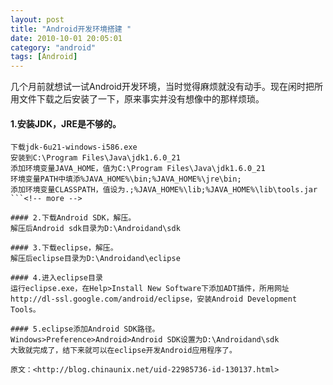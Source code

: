 ```yaml
---
layout: post
title: "Android开发环境搭建 "
date: 2010-10-01 20:05:01
category: "android"
tags: [Android]
---
```

几个月前就想试一试Android开发环境，当时觉得麻烦就没有动手。现在闲时把所用文件下载之后安装了一下，原来事实并没有想像中的那样烦琐。

#### 1.安装JDK，JRE是不够的。
```
下载jdk-6u21-windows-i586.exe
安装到C:\Program Files\Java\jdk1.6.0_21
添加环境变量JAVA_HOME，值为C:\Program Files\Java\jdk1.6.0_21
环境变量PATH中填添%JAVA_HOME%\bin;%JAVA_HOME%\jre\bin;
添加环境变量CLASSPATH，值设为.;%JAVA_HOME%\lib;%JAVA_HOME%\lib\tools.jar
```<!-- more -->

#### 2.下载Android SDK，解压。
解压后Android sdk目录为D:\Androidand\sdk  

#### 3.下载eclipse，解压。
解压后eclipse目录为D:\Androidand\eclipse  

#### 4.进入eclipse目录
运行eclipse.exe，在Help>Install New Software下添加ADT插件，所用网址http://dl-ssl.google.com/android/eclipse，安装Android Development Tools。  

#### 5.eclipse添加Android SDK路径。
Windows>Preference>Android>Android SDK设置为D:\Androidand\sdk  
大致就完成了，结下来就可以在eclipse开发Android应用程序了。  

原文：<http://blog.chinaunix.net/uid-22985736-id-130137.html>  
